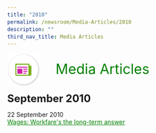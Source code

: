 ```yaml
---
title: "2010"
permalink: /newsroom/Media-Articles/2010
description: ""
third_nav_title: Media Articles
---
```


<img align="left" src="/images/icons/ico_media_articles.png" class="PressReleaseIcon"><br><font align="center" color="green" size="+3">&nbsp;&nbsp;&nbsp;&nbsp;Media Articles</font>
<br><br><br>
<font size="+2"><b> September 2010</b></font><br>

22 September 2010<br>
<a class="hyperlink" href="http://www.mom.gov.sg/newsroom/press-replies/2010/wages-workfares-the-long-term-answer">Wages: Workfare's the long-term answer</a>

<style>
img.PressReleaseIcon {
  height: 15%;
  width: 15%;
}
a.hyperlink {
    color:green;
  }
a.hyperlink:hover {
    color:MediumVioletRed;
}
</style>